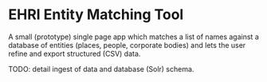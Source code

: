 EHRI Entity Matching Tool
=========================

A small (prototype) single page app which matches a list of names against a database
of entities (places, people, corporate bodies) and lets the user refine and export
structured (CSV) data.

TODO: detail ingest of data and database (Solr) schema.
